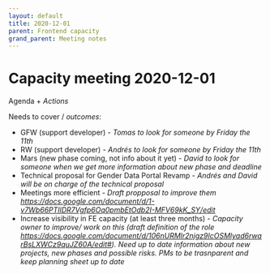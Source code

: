 ```yaml
---
layout: default
title: 2020-12-01
parent: Frontend capacity
grand_parent: Meeting notes
---
```


# Capacity meeting 2020-12-01

Agenda + *Actions*

Needs to cover / *outcomes*:
- GFW (support developer) - *Tomas to look for someone by Friday the 11th*
- RW (support developer) - *Andrés to look for someone by Friday the 11th*
- Mars (new phase coming, not info about it yet) - *David to look for someone when we get more information about new phase and deadline*
- Technical proposal for Gender Data Portal Revamp - *Andrés and David will be on charge of the technical proposal*
- Meetings more efficient - *Draft propposal to improve them https://docs.google.com/document/d/1-v7Wb66PTIlDR7Vgfp6Oq0pmbEtOdb2I-MFV69kK_SY/edit*
- Increase visibility in FE capacity (at least three months) - *Capacity owner to improve/ work on this (draft definition of the role https://docs.google.com/document/d/106nURMlr2njgz9IcOSMlyad6rwarBsLXWCz9quJZ60A/edit#). Need up to date information about new projects, new phases and possible risks. PMs to be trasnparent and keep planning sheet up to date*

